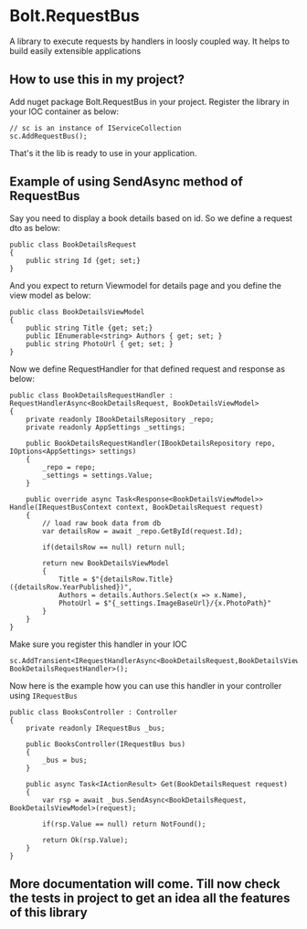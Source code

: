 # Bolt.RequestBus

A library to execute requests by handlers in loosly coupled way. It helps to build easily extensible applications

## How to use this in my project?

Add nuget package Bolt.RequestBus in your project. Register the library in your IOC container as below:

    // sc is an instance of IServiceCollection
    sc.AddRequestBus();

That's it the lib is ready to use in your application.

## Example of using SendAsync method of RequestBus

Say you need to display a book details based on id. So we define a request dto as below:

    public class BookDetailsRequest
    {
        public string Id {get; set;}
    }

And you expect to return Viewmodel for details page and you define the view model as below:

    public class BookDetailsViewModel
    {
        public string Title {get; set;}
        public IEnumerable<string> Authors { get; set; }
        public string PhotoUrl { get; set; }
    }

Now we define RequestHandler for that defined request and response as below:

    public class BookDetailsRequestHandler : RequestHandlerAsync<BookDetailsRequest, BookDetailsViewModel>
    {
        private readonly IBookDetailsRepository _repo;
        private readonly AppSettings _settings;

        public BookDetailsRequestHandler(IBookDetailsRepository repo, IOptions<AppSettings> settings)
        {
            _repo = repo;
            _settings = settings.Value;
        }

        public override async Task<Response<BookDetailsViewModel>> Handle(IRequestBusContext context, BookDetailsRequest request)
        {
            // load raw book data from db
            var detailsRow = await _repo.GetById(request.Id);

            if(detailsRow == null) return null;

            return new BookDetailsViewModel
            {
                Title = $"{detailsRow.Title} ({detailsRow.YearPublished})",
                Authors = details.Authors.Select(x => x.Name),
                PhotoUrl = $"{_settings.ImageBaseUrl}/{x.PhotoPath}"
            }
        }
    }

Make sure you register this handler in your IOC

    sc.AddTransient<IRequestHandlerAsync<BookDetailsRequest,BookDetailsViewModel>, BookDetailsRequestHandler>();

Now here is the example how you can use this handler in your controller using `IRequestBus`

    public class BooksController : Controller
    {
        private readonly IRequestBus _bus;

        public BooksController(IRequestBus bus)
        {
            _bus = bus;
        }

        public async Task<IActionResult> Get(BookDetailsRequest request)
        {
            var rsp = await _bus.SendAsync<BookDetailsRequest, BookDetailsViewModel>(request);

            if(rsp.Value == null) return NotFound();

            return Ok(rsp.Value);
        }
    }

## More documentation will come. Till now check the tests in project to get an idea all the features of this library